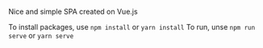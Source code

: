Nice and simple SPA created on Vue.js

To install packages, use ``npm install`` or ``yarn install``
To run, unse ``npm run serve`` or ``yarn serve``
